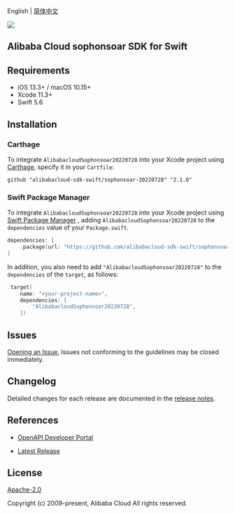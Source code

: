English | [简体中文](README-CN.md)

![](https://aliyunsdk-pages.alicdn.com/icons/AlibabaCloud.svg)

## Alibaba Cloud sophonsoar SDK for Swift

## Requirements

- iOS 13.3+ / macOS 10.15+
- Xcode 11.3+
- Swift 5.6

## Installation

### Carthage

To integrate `AlibabacloudSophonsoar20220728` into your Xcode project using [Carthage](https://github.com/Carthage/Carthage), specify it in your `Cartfile`:

```ogdl
github "alibabacloud-sdk-swift/sophonsoar-20220728" "2.1.0"
```

### Swift Package Manager

To integrate `AlibabacloudSophonsoar20220728` into your Xcode project using [Swift Package Manager](https://swift.org/package-manager/) , adding `AlibabacloudSophonsoar20220728` to the `dependencies` value of your `Package.swift`.

```swift
dependencies: [
    .package(url: "https://github.com/alibabacloud-sdk-swift/sophonsoar-20220728.git", from: "2.1.0")
]
```

In addition, you also need to add `"AlibabacloudSophonsoar20220728"` to the `dependencies` of the `target`, as follows:

```swift
.target(
    name: "<your-project-name>",
    dependencies: [
        "AlibabacloudSophonsoar20220728",
    ])
```

## Issues

[Opening an Issue](https://github.com/alibabacloud-sdk-swift/sophonsoar-20220728/issues/new), Issues not conforming to the guidelines may be closed immediately.

## Changelog

Detailed changes for each release are documented in the [release notes](./ChangeLog.txt).

## References

* [OpenAPI Developer Portal](https://next.api.alibabacloud.com/home)
- [Latest Release](https://github.com/alibabacloud-sdk-swift/sophonsoar-20220728)

## License

[Apache-2.0](http://www.apache.org/licenses/LICENSE-2.0)

Copyright (c) 2009-present, Alibaba Cloud All rights reserved.

